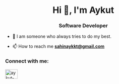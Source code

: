 <h1 align="center">Hi 👋, I'm Aykut</h1>
<h3 align="center">Software Developer</h3>

- 🌱 I am someone who always tries to do my best.

- 📫 How to reach me **sahinaykkt@gmail.com**

<h3 align="left">Connect with me:</h3>
<p align="left">
<a href="https://www.linkedin.com/in/sahinaykut/" target="_blank"><img align="center" src="https://cdn.worldvectorlogo.com/logos/linkedin-icon-2.svg" alt="aykut-sahin" height="30" width="40" /></a>
</p>
